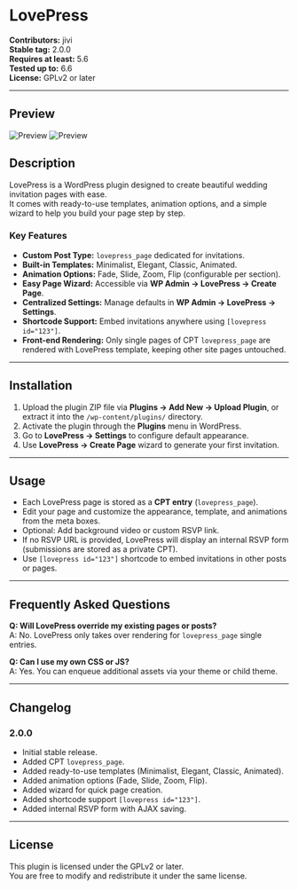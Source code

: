 # LovePress

**Contributors:** jivi  
**Stable tag:** 2.0.0  
**Requires at least:** 5.6  
**Tested up to:** 6.6  
**License:** GPLv2 or later  

---

## Preview

![Preview](assets/view.png)
![Preview](assets/view2.png)

## Description

LovePress is a WordPress plugin designed to create beautiful wedding invitation pages with ease.  
It comes with ready-to-use templates, animation options, and a simple wizard to help you build your page step by step.  

### Key Features
- **Custom Post Type:** `lovepress_page` dedicated for invitations.  
- **Built-in Templates:** Minimalist, Elegant, Classic, Animated.  
- **Animation Options:** Fade, Slide, Zoom, Flip (configurable per section).  
- **Easy Page Wizard:** Accessible via **WP Admin → LovePress → Create Page**.  
- **Centralized Settings:** Manage defaults in **WP Admin → LovePress → Settings**.  
- **Shortcode Support:** Embed invitations anywhere using `[lovepress id="123"]`.  
- **Front-end Rendering:** Only single pages of CPT `lovepress_page` are rendered with LovePress template, keeping other site pages untouched.  

---

## Installation

1. Upload the plugin ZIP file via **Plugins → Add New → Upload Plugin**, or extract it into the `/wp-content/plugins/` directory.  
2. Activate the plugin through the **Plugins** menu in WordPress.  
3. Go to **LovePress → Settings** to configure default appearance.  
4. Use **LovePress → Create Page** wizard to generate your first invitation.  

---

## Usage

- Each LovePress page is stored as a **CPT entry** (`lovepress_page`).  
- Edit your page and customize the appearance, template, and animations from the meta boxes.  
- Optional: Add background video or custom RSVP link.  
- If no RSVP URL is provided, LovePress will display an internal RSVP form (submissions are stored as a private CPT).  
- Use `[lovepress id="123"]` shortcode to embed invitations in other posts or pages.  

---

## Frequently Asked Questions

**Q: Will LovePress override my existing pages or posts?**  
A: No. LovePress only takes over rendering for `lovepress_page` single entries.  

**Q: Can I use my own CSS or JS?**  
A: Yes. You can enqueue additional assets via your theme or child theme.  

---

## Changelog

### 2.0.0
- Initial stable release.  
- Added CPT `lovepress_page`.  
- Added ready-to-use templates (Minimalist, Elegant, Classic, Animated).  
- Added animation options (Fade, Slide, Zoom, Flip).  
- Added wizard for quick page creation.  
- Added shortcode support `[lovepress id="123"]`.  
- Added internal RSVP form with AJAX saving.  

---

## License

This plugin is licensed under the GPLv2 or later.  
You are free to modify and redistribute it under the same license.  